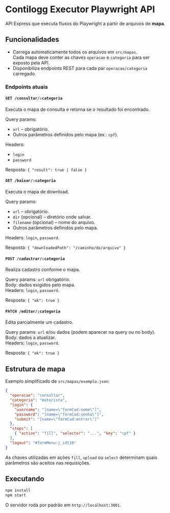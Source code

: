 # Contilogg Executor Playwright API

API Express que executa fluxos do Playwright a partir de arquivos de **mapa**.

## Funcionalidades

- Carrega automaticamente todos os arquivos em `src/mapas`.  
  Cada mapa deve conter as chaves `operacao` e `categoria` para ser exposto pela API.
- Disponibiliza endpoints REST para cada par `operacao/categoria` carregado.

### Endpoints atuais

#### `GET /consultar/:categoria`

Executa o mapa de consulta e retorna se o resultado foi encontrado.

Query params:

- `url` – obrigatório.
- Outros parâmetros definidos pelo mapa (ex.: `cpf`).

Headers:

- `login`
- `password`

Resposta: `{ "result": true | false }`

#### `GET /baixar/:categoria`

Executa o mapa de download.

Query params:

- `url` – obrigatório.
- `dir` (opcional) – diretório onde salvar.
- `filename` (opcional) – nome do arquivo.
- Outros parâmetros definidos pelo mapa.

Headers: `login`, `password`.

Resposta: `{ "downloadedPath": "/caminho/do/arquivo" }`

#### `POST /cadastrar/:categoria`

Realiza cadastro conforme o mapa.

Query params: `url` obrigatório.  
Body: dados exigidos pelo mapa.  
Headers: `login`, `password`.

Resposta: `{ "ok": true }`

#### `PATCH /editar/:categoria`

Edita parcialmente um cadastro.

Query params: `url` e/ou dados (podem aparecer na query ou no body).  
Body: dados a atualizar.  
Headers: `login`, `password`.

Resposta: `{ "ok": true }`

## Estrutura de mapa

Exemplo simplificado de `src/mapas/exemplo.json`:

```json
{
  "operacao": "consultar",
  "categoria": "motorista",
  "login": {
    "username": "[name=\"formCad:nome\"]",
    "password": "[name=\"formCad:senha\"]",
    "submit": "[name=\"formCad:entrar\"]"
  },
  "steps": [
    { "action": "fill", "selector": "...", "key": "cpf" }
  ],
  "logout": "#formMenu:j_idt10"
}
```

As chaves utilizadas em ações `fill`, `upload` ou `select` determinam quais parâmetros são aceitos nas requisições.

## Executando

```bash
npm install
npm start
```

O servidor roda por padrão em `http://localhost:3001`.

